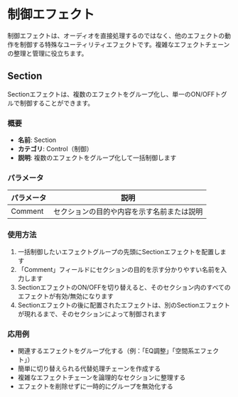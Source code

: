 # 制御エフェクト

制御エフェクトは、オーディオを直接処理するのではなく、他のエフェクトの動作を制御する特殊なユーティリティエフェクトです。複雑なエフェクトチェーンの整理と管理に役立ちます。

## Section

Sectionエフェクトは、複数のエフェクトをグループ化し、単一のON/OFFトグルで制御することができます。

### 概要

- **名前**: Section
- **カテゴリ**: Control（制御）
- **説明**: 複数のエフェクトをグループ化して一括制御します

### パラメータ

| パラメータ | 説明 |
|-----------|------|
| Comment   | セクションの目的や内容を示す名前または説明 |

### 使用方法

1. 一括制御したいエフェクトグループの先頭にSectionエフェクトを配置します
2. 「Comment」フィールドにセクションの目的を示す分かりやすい名前を入力します
3. SectionエフェクトのON/OFFを切り替えると、そのセクション内のすべてのエフェクトが有効/無効になります
4. Sectionエフェクトの後に配置されたエフェクトは、別のSectionエフェクトが現れるまで、そのセクションによって制御されます

### 応用例

- 関連するエフェクトをグループ化する（例：「EQ調整」「空間系エフェクト」）
- 簡単に切り替えられる代替処理チェーンを作成する
- 複雑なエフェクトチェーンを論理的なセクションに整理する
- エフェクトを削除せずに一時的にグループを無効化する 